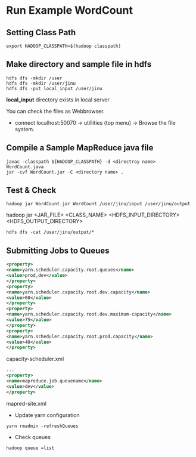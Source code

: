# Run Example WordCount 

## Setting Class Path 
```shell
export HADOOP_CLASSPATH=$(hadoop classpath)
```

## Make __directory__ and __sample file__ in hdfs
```shell
hdfs dfs -mkdir /user
hdfs dfs -mkdir /user/jinu
hdfs dfs -put local_input /user/jinu
```
__local_input__ directory exists in local server

You can check the files as Webbrowser. 
* connect localhost:50070 -> utillities (top menu) -> Browse the file system.

## Compile a Sample MapReduce java file

```shell
javac -classpath ${HADOOP_CLASSPATH} -d <directroy name> WordCount.java
jar -cvf WordCount.jar -C <directory name> .

```

## Test & Check

```shell
hadoop jar WordCount.jar WordCount /user/jinu/input /user/jinu/output
```
hadoop jar <JAR_FILE> <CLASS_NAME> <HDFS_INPUT_DIRECTORY> <HDFS_OUTPUT_DIRECTORY>


```shell
hdfs dfs -cat /user/jinu/output/*
```

## Submitting Jobs to Queues

```xml
<property>
<name>yarn.scheduler.capacity.root.queues</name>
<value>prod,dev</value>
</property>
<property>
<name>yarn.scheduler.capacity.root.dev.capacity</name>
<value>60</value>
</property>
<property>
<name>yarn.scheduler.capacity.root.dev.maximum-capacity</name>
<value>75</value>
</property>
<property>
<name>yarn.scheduler.capacity.root.prod.capacity</name>
<value>40</value>
</property>
```
capacity-scheduler.xml


```xml
...
<property>
<name>mapreduce.job.queuename</name>
<value>dev</value>
</property>
```
mapred-site.xml

* Update yarn configuration

```shell
yarn rmadmin -refreshQueues
```

* Check queues

```shell
hadoop queue =list
```



